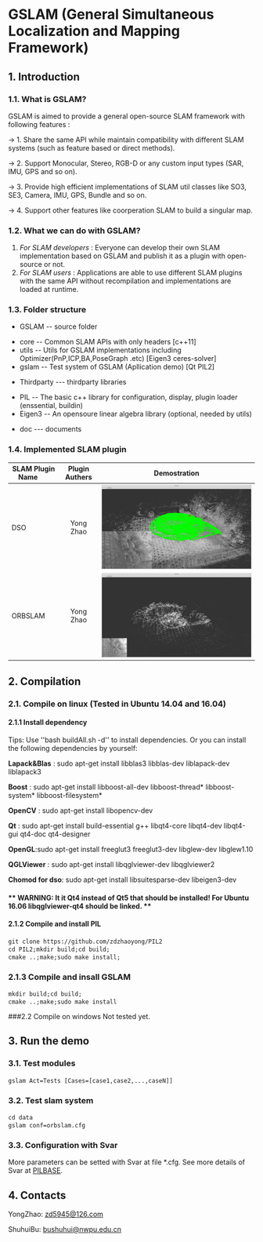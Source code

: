 # GSLAM (General Simultaneous Localization and Mapping Framework)

## 1. Introduction

### 1.1. What is GSLAM?
GSLAM is aimed to provide a general open-source SLAM framework with following features :

-> 1. Share the same API while maintain compatibility with different SLAM systems (such as feature based or direct methods).

-> 2. Support Monocular, Stereo, RGB-D or any custom input types (SAR, IMU, GPS and so on).

-> 3. Provide high efficient implementations of SLAM util classes like SO3, SE3, Camera, IMU, GPS, Bundle and so on.

-> 4. Support other features like coorperation SLAM to build a singular map.

### 1.2. What we can do with GSLAM?
1. *For SLAM developers* : Everyone can develop their own SLAM implementation based on GSLAM and publish it as a plugin with open-source or not. 
2. *For SLAM users* : Applications are able to use different SLAM plugins with the same API without recompilation and implementations are loaded at runtime.

### 1.3. Folder structure
* GSLAM -- source folder
 - core    -- Common SLAM APIs with only headers [c++11]
 - utils   -- Utils for GSLAM implementations including Optimizer(PnP,ICP,BA,PoseGraph .etc) [Eigen3 ceres-solver]
 - gslam   -- Test system of GSLAM (Apllication demo) [Qt PIL2]

* Thirdparty --- thirdparty libraries
 - PIL		 -- The basic c++ library for configuration, display, plugin loader (enssential, buildin)
 - Eigen3	 -- An opensoure linear algebra library (optional, needed by utils)

* doc			--- documents

### 1.4. Implemented SLAM plugin
| SLAM Plugin Name        |  Plugin Authers  | Demostration  |
| ------- |:------:|:-------------:|
| DSO     | Yong Zhao | ![DSO](./data/doc/gslam_dso_calib_wideGamma_scene1.small.png) |
| ORBSLAM | Yong Zhao | ![ORBSLAM](./data/doc/gslam_orbslam_calib_wideGamma_scene1.small.png) |


## 2. Compilation

### 2.1. Compile on linux (Tested in Ubuntu 14.04 and 16.04)

#### 2.1.1 Install dependency

Tips: Use ''bash buildAll.sh -d'' to install dependencies. Or you can install the following dependencies by yourself:

**Lapack&Blas** :  sudo apt-get install libblas3 libblas-dev liblapack-dev liblapack3

**Boost** : sudo apt-get install libboost-all-dev libboost-thread* libboost-system* libboost-filesystem*

**OpenCV** : sudo apt-get install libopencv-dev 

**Qt** : sudo apt-get install build-essential g++ libqt4-core libqt4-dev libqt4-gui qt4-doc qt4-designer 

**OpenGL**:sudo apt-get install freeglut3 freeglut3-dev libglew-dev libglew1.10

**QGLViewer** : sudo apt-get install libqglviewer-dev libqglviewer2 

**Chomod for dso**: sudo apt-get install libsuitesparse-dev libeigen3-dev

#### ** WARNING: It it Qt4 instead of Qt5 that should be installed! For Ubuntu 16.06 libqglviewer-qt4 should be linked. **

#### 2.1.2 Compile and install PIL
```
git clone https://github.com/zdzhaoyong/PIL2
cd PIL2;mkdir build;cd build;
cmake ..;make;sudo make install;
```
### 2.1.3 Compile and insall GSLAM

```
mkdir build;cd build;
cmake ..;make;sudo make install
```

###2.2 Compile on windows
Not tested yet.

## 3. Run the demo

### 3.1. Test modules
```
gslam Act=Tests [Cases=[case1,case2,...,caseN]]
```
### 3.2. Test slam system
```
cd data
gslam conf=orbslam.cfg
```
### 3.3. Configuration with Svar
More parameters can be setted with Svar at file *.cfg.
See more details of Svar at [PILBASE](https://github.com/zdzhaoyong/PIL2/blob/master/apps/SvarTest/README.md).

## 4. Contacts

YongZhao: zd5945@126.com

ShuhuiBu: bushuhui@nwpu.edu.cn

